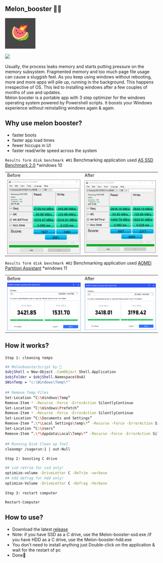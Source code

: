 ## Melon_booster 🍉🔥
<p align="left">
  <img src="https://github.com/watermelonvault/Melon_booster/blob/main/pics/Melon.jpg" width="100"/>
</p>
<p align="left">
  <img src="https://img.shields.io/github/downloads/watermelonvault/Melon_booster/total?style=social">
</p>
Usually, the process leaks memory and starts putting pressure on the memory subsystem. Fragmented memory and too much page file usage can cause a sluggish feel. As you keep using windows without rebooting, more and more apps will pile up, running in the background. This happens irrespective of OS. This led to installing windows after a few couples of months of use and updates.<br>
Melon booster is a portable app with 3 step optimizer for the windows operating system powered by Powershell scripts. It boosts your Windows experience without reinstalling windows again & again.

## Why use melon booster?
- faster boots
- faster app load times
- fewer hiccups in UI
- faster read/write speed across the system

`Results form disk benchmark #01` Benchmarking application used [AS SSD Benchmark 2.0](https://www.majorgeeks.com/mg/getmirror/as_ssd_benchmark,1.html) *windows 10
 <table>
   <td>Before</td>
   <td>After</td>
  <tr>
    <td><img src="https://github.com/watermelonvault/Melon_booster/blob/main/pics/before.jpg"></td>
    <td><img src="https://github.com/watermelonvault/Melon_booster/blob/main/pics/after.jpg"></td>
  </tr>
 </table>

`Results form disk benchmark #02` Benchmarking application used [AOMEI Partition Assistant](https://www.diskpart.com/free-partition-manager.html) *windows 11
 <table>
   <td>Before</td>
   <td>After</td>
  <tr>
    <td><img src="https://github.com/watermelonvault/Melon_booster/blob/main/pics/before0.png"></td>
    <td><img src="https://github.com/watermelonvault/Melon_booster/blob/main/pics/after0.png"></td>
  </tr>
 </table>

## How it works?

`Step 1: cleaning temps`
```bash
## MelonboosterScript by 🍉
$objShell = New-Object -ComObject Shell.Application 
$objFolder = $objShell.Namespace(0xA) 
$WinTemp = "c:\Windows\Temp\*" 

## Remove Temp Files  
Set-Location “C:\Windows\Temp”  
Remove-Item * -Recurse -Force -ErrorAction SilentlyContinue  
Set-Location “C:\Windows\Prefetch”  
Remove-Item * -Recurse -Force -ErrorAction SilentlyContinue  
Set-Location “C:\Documents and Settings”  
Remove-Item “.\*\Local Settings\temp\*” -Recurse -Force -ErrorAction SilentlyContinue  
Set-Location “C:\Users”  
Remove-Item “.\*\Appdata\Local\Temp\*” -Recurse -Force -ErrorAction SilentlyContinue  

## Running Disk Clean up Tool  
cleanmgr /sagerun:1 | out-Null  

```
`Step 2: boosting C drive`
```bash
## ssd retrim for ssd only!
optimize-volume -DriveLetter C -ReTrim -verbose
## hdd defrag for hdd only!
optimize-Volume -DriveLetter C -Defrag -Verbose

```
`Step 3: restart computer`
```bash
Restart-Computer
```
## How to use?
- Download the latest [release](https://github.com/watermelonvault/Melon_booster/releases/tag/V.1)
- Note: if you have SSD as a C drive, use the Melon-booster-ssd.exe /if you have HDD as a C drive, use the Melon-booster-hdd.exe
- You don't need to install anything just Double-click on the application & wait for the restart of pc
- Done🍉
